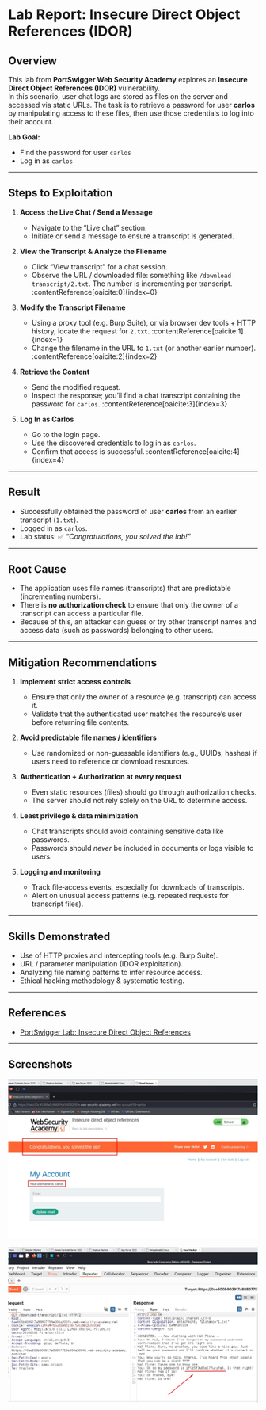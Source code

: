 # Lab Report: Insecure Direct Object References (IDOR)

## Overview
This lab from **PortSwigger Web Security Academy** explores an **Insecure Direct Object References (IDOR)** vulnerability.  
In this scenario, user chat logs are stored as files on the server and accessed via static URLs. The task is to retrieve a password for user **carlos** by manipulating access to these files, then use those credentials to log into their account.

**Lab Goal:**
- Find the password for user `carlos`  
- Log in as `carlos`

---

## Steps to Exploitation

1. **Access the Live Chat / Send a Message**  
   - Navigate to the “Live chat” section.  
   - Initiate or send a message to ensure a transcript is generated.

2. **View the Transcript & Analyze the Filename**  
   - Click “View transcript” for a chat session.  
   - Observe the URL / downloaded file: something like `/download-transcript/2.txt`. The number is incrementing per transcript. :contentReference[oaicite:0]{index=0}

3. **Modify the Transcript Filename**  
   - Using a proxy tool (e.g. Burp Suite), or via browser dev tools + HTTP history, locate the request for `2.txt`. :contentReference[oaicite:1]{index=1}  
   - Change the filename in the URL to `1.txt` (or another earlier number). :contentReference[oaicite:2]{index=2}

4. **Retrieve the Content**  
   - Send the modified request.  
   - Inspect the response; you’ll find a chat transcript containing the password for `carlos`. :contentReference[oaicite:3]{index=3}

5. **Log In as Carlos**  
   - Go to the login page.  
   - Use the discovered credentials to log in as `carlos`.  
   - Confirm that access is successful. :contentReference[oaicite:4]{index=4}

---

## Result
- Successfully obtained the password of user **carlos** from an earlier transcript (`1.txt`).  
- Logged in as `carlos`.  
- Lab status: ✅ *“Congratulations, you solved the lab!”*

---

## Root Cause
- The application uses file names (transcripts) that are predictable (incrementing numbers).  
- There is **no authorization check** to ensure that only the owner of a transcript can access a particular file.  
- Because of this, an attacker can guess or try other transcript names and access data (such as passwords) belonging to other users.  

---

## Mitigation Recommendations
1. **Implement strict access controls**  
   - Ensure that only the owner of a resource (e.g. transcript) can access it.  
   - Validate that the authenticated user matches the resource’s user before returning file contents.

2. **Avoid predictable file names / identifiers**  
   - Use randomized or non-guessable identifiers (e.g., UUIDs, hashes) if users need to reference or download resources.  

3. **Authentication + Authorization at every request**  
   - Even static resources (files) should go through authorization checks.  
   - The server should not rely solely on the URL to determine access.

4. **Least privilege & data minimization**  
   - Chat transcripts should avoid containing sensitive data like passwords.  
   - Passwords should *never* be included in documents or logs visible to users.

5. **Logging and monitoring**  
   - Track file‐access events, especially for downloads of transcripts.  
   - Alert on unusual access patterns (e.g. repeated requests for transcript files).

---

## Skills Demonstrated
- Use of HTTP proxies and intercepting tools (e.g. Burp Suite).  
- URL / parameter manipulation (IDOR exploitation).  
- Analyzing file naming patterns to infer resource access.  
- Ethical hacking methodology & systematic testing.  

---

## References
- [PortSwigger Lab: Insecure Direct Object References](https://portswigger.net/web-security/access-control/lab-insecure-direct-object-references) 

---

## Screenshots
![Lab Solved](/images/IDOR-Lab1.jpg)  

![Password Found in Transcript](/images/IDOR-Lab2-PasswordFound.jpg)  



